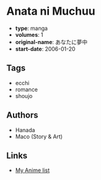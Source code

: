# Anata ni Muchuu

-   **type**: manga
-   **volumes**: 1
-   **original-name**: あなたに夢中
-   **start-date**: 2006-01-20

## Tags

-   ecchi
-   romance
-   shoujo

## Authors

-   Hanada
-   Maco (Story & Art)

## Links

-   [My Anime list](https://myanimelist.net/manga/19660/Anata_ni_Muchuu)
